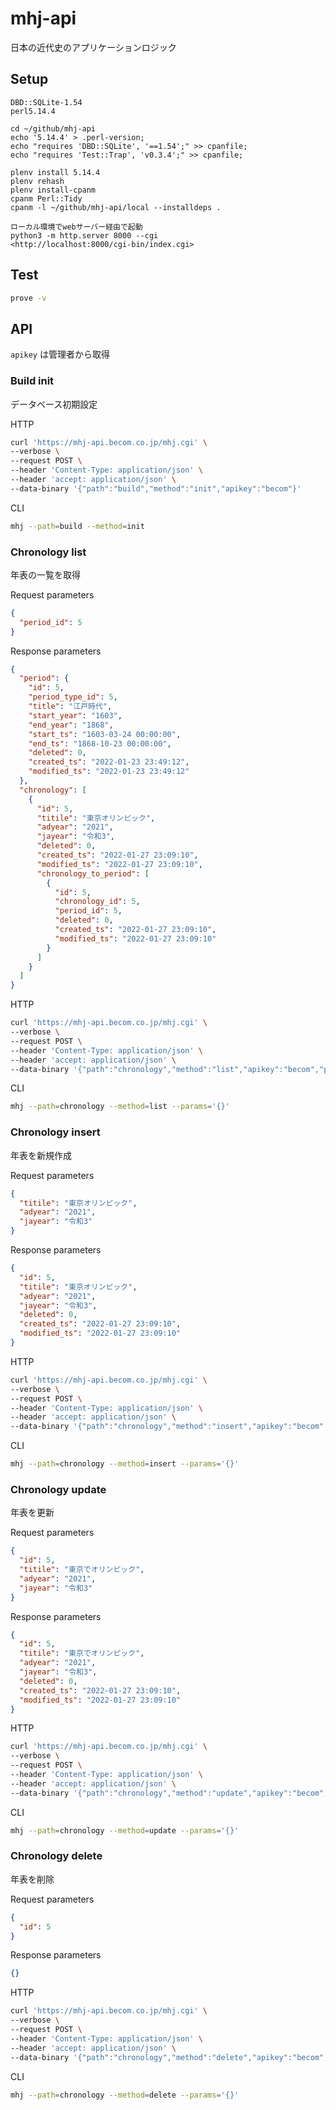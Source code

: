 # mhj-api

日本の近代史のアプリケーションロジック

## Setup

```text
DBD::SQLite-1.54
perl5.14.4

cd ~/github/mhj-api
echo '5.14.4' > .perl-version;
echo "requires 'DBD::SQLite', '==1.54';" >> cpanfile;
echo "requires 'Test::Trap', 'v0.3.4';" >> cpanfile;

plenv install 5.14.4
plenv rehash
plenv install-cpanm
cpanm Perl::Tidy
cpanm -l ~/github/mhj-api/local --installdeps .

ローカル環境でwebサーバー経由で起動
python3 -m http.server 8000 --cgi
<http://localhost:8000/cgi-bin/index.cgi>
```

## Test

```zsh
prove -v
```

## API

`apikey` は管理者から取得

### Build init

データベース初期設定

HTTP

```zsh
curl 'https://mhj-api.becom.co.jp/mhj.cgi' \
--verbose \
--request POST \
--header 'Content-Type: application/json' \
--header 'accept: application/json' \
--data-binary '{"path":"build","method":"init","apikey":"becom"}'
```

CLI

```zsh
mhj --path=build --method=init
```

### Chronology list

年表の一覧を取得

Request parameters

```json
{
  "period_id": 5
}
```

Response parameters

```json
{
  "period": {
    "id": 5,
    "period_type_id": 5,
    "title": "江戸時代",
    "start_year": "1603",
    "end_year": "1868",
    "start_ts": "1603-03-24 00:00:00",
    "end_ts": "1868-10-23 00:00:00",
    "deleted": 0,
    "created_ts": "2022-01-23 23:49:12",
    "modified_ts": "2022-01-23 23:49:12"
  },
  "chronology": [
    {
      "id": 5,
      "titile": "東京オリンピック",
      "adyear": "2021",
      "jayear": "令和3",
      "deleted": 0,
      "created_ts": "2022-01-27 23:09:10",
      "modified_ts": "2022-01-27 23:09:10",
      "chronology_to_period": [
        {
          "id": 5,
          "chronology_id": 5,
          "period_id": 5,
          "deleted": 0,
          "created_ts": "2022-01-27 23:09:10",
          "modified_ts": "2022-01-27 23:09:10"
        }
      ]
    }
  ]
}
```

HTTP

```zsh
curl 'https://mhj-api.becom.co.jp/mhj.cgi' \
--verbose \
--request POST \
--header 'Content-Type: application/json' \
--header 'accept: application/json' \
--data-binary '{"path":"chronology","method":"list","apikey":"becom","params":{}}'
```

CLI

```zsh
mhj --path=chronology --method=list --params='{}'
```

### Chronology insert

年表を新規作成

Request parameters

```json
{
  "titile": "東京オリンピック",
  "adyear": "2021",
  "jayear": "令和3"
}
```

Response parameters

```json
{
  "id": 5,
  "titile": "東京オリンピック",
  "adyear": "2021",
  "jayear": "令和3",
  "deleted": 0,
  "created_ts": "2022-01-27 23:09:10",
  "modified_ts": "2022-01-27 23:09:10"
}
```

HTTP

```zsh
curl 'https://mhj-api.becom.co.jp/mhj.cgi' \
--verbose \
--request POST \
--header 'Content-Type: application/json' \
--header 'accept: application/json' \
--data-binary '{"path":"chronology","method":"insert","apikey":"becom","params":{}}'
```

CLI

```zsh
mhj --path=chronology --method=insert --params='{}'
```

### Chronology update

年表を更新

Request parameters

```json
{
  "id": 5,
  "titile": "東京でオリンピック",
  "adyear": "2021",
  "jayear": "令和3"
}
```

Response parameters

```json
{
  "id": 5,
  "titile": "東京でオリンピック",
  "adyear": "2021",
  "jayear": "令和3",
  "deleted": 0,
  "created_ts": "2022-01-27 23:09:10",
  "modified_ts": "2022-01-27 23:09:10"
}
```

HTTP

```zsh
curl 'https://mhj-api.becom.co.jp/mhj.cgi' \
--verbose \
--request POST \
--header 'Content-Type: application/json' \
--header 'accept: application/json' \
--data-binary '{"path":"chronology","method":"update","apikey":"becom","params":{}}'
```

CLI

```zsh
mhj --path=chronology --method=update --params='{}'
```

### Chronology delete

年表を削除

Request parameters

```json
{
  "id": 5
}
```

Response parameters

```json
{}
```

HTTP

```zsh
curl 'https://mhj-api.becom.co.jp/mhj.cgi' \
--verbose \
--request POST \
--header 'Content-Type: application/json' \
--header 'accept: application/json' \
--data-binary '{"path":"chronology","method":"delete","apikey":"becom","params":{}}'
```

CLI

```zsh
mhj --path=chronology --method=delete --params='{}'
```
